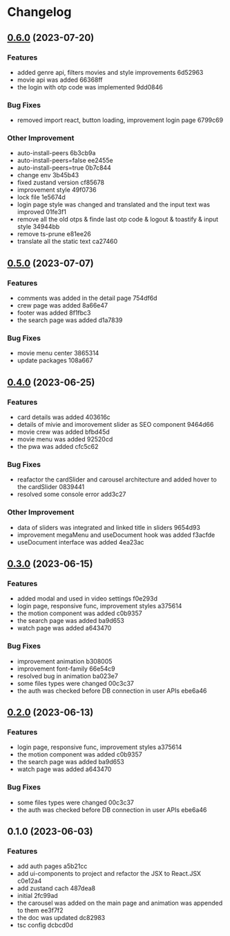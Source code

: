 # Changelog

## [0.6.0](///compare/0.5.0...0.6.0) (2023-07-20)


### Features

* added genre api, filters movies and style improvements 6d52963
* movie api was added 66368ff
* the login with otp code was implemented 9dd0846


### Bug Fixes

* removed import react, button loading, improvement login page 6799c69


### Other Improvement

* auto-install-peers 6b3cb9a
* auto-install-peers=false ee2455e
* auto-install-peers=true 0b7c844
* change env 3b45b43
* fixed zustand version cf85678
* improvement style 49f0736
* lock file 1e5674d
* login page style was changed and translated and the input text was improved 01fe3f1
* remove all the old otps & finde last otp code & logout & toastify & input style 34944bb
* remove ts-prune e81ee26
* translate all the static text ca27460

## [0.5.0](///compare/0.4.0...0.5.0) (2023-07-07)


### Features

* comments was added in the detail page 754df6d
* crew page was added 8a66e47
* footer was added 8f1fbc3
* the search page was added d1a7839


### Bug Fixes

* movie menu center 3865314
* update packages 108a667

## [0.4.0](///compare/0.3.0...0.4.0) (2023-06-25)


### Features

* card details was added 403616c
* details of mivie and imorovement slider as SEO component 9464d66
* movie crew was added bfbd45d
* movie menu was added 92520cd
* the pwa was added cfc5c62


### Bug Fixes

* reafactor the cardSlider and carousel architecture and added hover to the cardSlider 0839441
* resolved some console error add3c27


### Other Improvement

* data of sliders was integrated and linked title in sliders 9654d93
* improvement megaMenu and useDocument hook was added f3acfde
* useDocument interface was added 4ea23ac

## [0.3.0](///compare/0.1.0...0.3.0) (2023-06-15)


### Features

* added modal and used in video settings f0e293d
* login page, responsive func, improvement styles a375614
* the motion component was added c0b9357
* the search page was added ba9d653
* watch page was added a643470


### Bug Fixes

* improvement animation b308005
* improvement font-family 66e54c9
* resolved bug in animation ba023e7
* some files types were changed 00c3c37
* the auth was checked before DB connection in user APIs ebe6a46

## [0.2.0](///compare/0.1.0...0.2.0) (2023-06-13)

### Features

- login page, responsive func, improvement styles a375614
- the motion component was added c0b9357
- the search page was added ba9d653
- watch page was added a643470

### Bug Fixes

- some files types were changed 00c3c37
- the auth was checked before DB connection in user APIs ebe6a46

## 0.1.0 (2023-06-03)

### Features

- add auth pages a5b21cc
- add ui-components to project and refactor the JSX to React.JSX c0e12a4
- add zustand cach 487dea8
- initial 2fc99ad
- the carousel was added on the main page and animation was appended to them ee3f7f2
- the doc was updated dc82983
- tsc config dcbcd0d